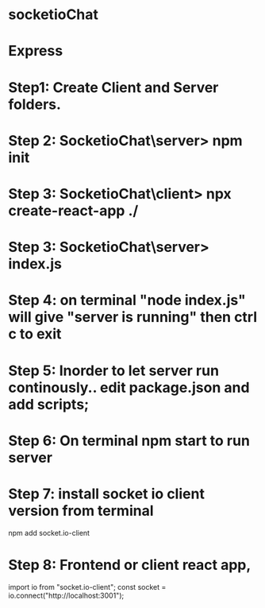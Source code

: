 # socketioChat
# Express

# Step1: Create Client and Server folders.
# Step 2: SocketioChat\server> npm init 
# Step 3: SocketioChat\client> npx create-react-app ./
# Step 3: SocketioChat\server> index.js
# Step 4: on terminal "node index.js" will give "server is running" then ctrl c to exit
# Step 5: Inorder to let server run continously.. edit package.json and add scripts;
# Step 6: On terminal npm start to run server
# Step 7: install socket io client version from terminal
npm add socket.io-client
# Step 8: Frontend or client react app, 
import io from "socket.io-client";
const socket = io.connect("http://localhost:3001");


    